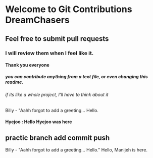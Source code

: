 # Welcome to Git Contributions DreamChasers

## Feel free to submit pull requests

### I will review them when I feel like it.

#### Thank you everyone

##### you can contribute anything from a text file, or even changing this readme.
###### *if its like a whole project, I'll have to think about it*




Billy - "Aahh forgot to add a greeting... Hello.
#### Hyejoo : Hello Hyejoo was here
## practic branch add commit push

Billy - "Aahh forgot to add a greeting... Hello."
Hello, Manijeh is here.


